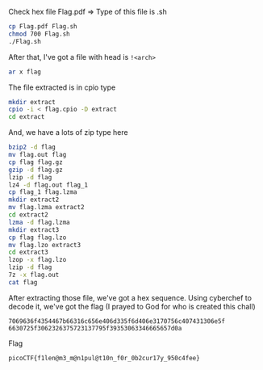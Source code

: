 Check hex file Flag.pdf => Type of this file is .sh

```bash
cp Flag.pdf Flag.sh
chmod 700 Flag.sh
./Flag.sh
```
After that, I've got a file with head is `!<arch>`

```bash
ar x flag
```
The file extracted is in cpio type
```bash
mkdir extract
cpio -i < flag.cpio -D extract
cd extract
```
And, we have a lots of zip type here
```bash
bzip2 -d flag
mv flag.out flag
cp flag flag.gz
gzip -d flag.gz
lzip -d flag
lz4 -d flag.out flag_1
cp flag_1 flag.lzma
mkdir extract2
mv flag.lzma extract2
cd extract2
lzma -d flag.lzma
mkdir extract3
cp flag flag.lzo
mv flag.lzo extract3
cd extract3
lzop -x flag.lzo
lzip -d flag
7z -x flag.out
cat flag
```
After extracting those file, we've got a hex sequence. Using cyberchef to decode it, we've got the flag (I prayed to God for who is created this chall)

```
7069636f4354467b66316c656e406d335f6d406e3170756c407431306e5f
6630725f3062326375723137795f39353063346665657d0a
```

Flag
```
picoCTF{f1len@m3_m@n1pul@t10n_f0r_0b2cur17y_950c4fee}
```

